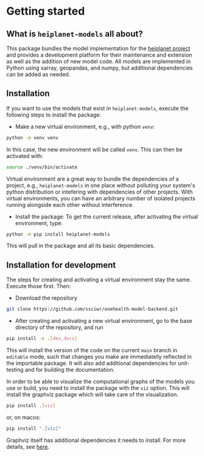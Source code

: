 # Getting started 


## What is `heiplanet-models` all about?
This package bundles the model implementation for the [heiplanet project](TODO) and provides a development platform for their maintenance and extension as well as the addition of new model code.
All models are implemented in Python using xarray, geopandas, and numpy, but additional dependencies can be added as needed. 


## Installation
If you want to use the models that exist in `heiplanet-models`, execute the following steps to install the package: 

- Make a new virtual environment, e.g., with python `venv`: 
```bash
python -m venv venv 
```
In this case, the new environment will be called `venv`. This can then be activated with: 

```bash 
source ./venv/bin/activate 
``` 
Virtual environment are a great way to bundle the dependencies of a project, e.g., `heiplanet-models` in one place without polluting your system's python distribution or intefering with dependencies of other projects. With virtual environments, you can have an arbitrary number of isolated projects running alongside each other without interference. 


- Install the package: 
To get the current release, after activating the virtual environment, type: 

```bash 
python -m pip install heiplanet-models
```
This will pull in the package and all its basic dependencies. 


## Installation for development
The steps for creating and activating a virtual environment stay the same. Execute those first. Then: 

- Download the repository 

```bash
git clone https://github.com/ssciwr/onehealth-model-backend.git
```

- After creating and activating a new virtual environment, go to the base directory of the repository, and run 

```bash
pip install -e .[dev,docs]
```
This will install the version of the code on the current `main` branch in `editable` mode, such that changes you make are immediatelly reflected in the importable package. It will also add additional dependencies for unit-testing and for building the documentation.

In order to be able to visualize the computational graphs of the models you use or build, you need to install the package with the `viz` option. This will install the graphviz package which will take care of the visualization. 

```bash
pip install .[viz]
```
or, on macos: 

```bash
pip install ".[viz]"
```
Graphviz itself has additional dependencies it needs to install. For more details, see [here](https://github.com/xflr6/graphviz?tab=readme-ov-file#installation). 

